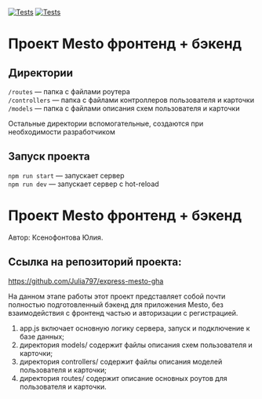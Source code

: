 [![Tests](../../actions/workflows/tests-13-sprint.yml/badge.svg)](../../actions/workflows/tests-13-sprint.yml) [![Tests](../../actions/workflows/tests-14-sprint.yml/badge.svg)](../../actions/workflows/tests-14-sprint.yml)
# Проект Mesto фронтенд + бэкенд


## Директории

`/routes` — папка с файлами роутера  
`/controllers` — папка с файлами контроллеров пользователя и карточки   
`/models` — папка с файлами описания схем пользователя и карточки  
  
Остальные директории вспомогательные, создаются при необходимости разработчиком

## Запуск проекта

`npm run start` — запускает сервер   
`npm run dev` — запускает сервер с hot-reload

# Проект Mesto фронтенд + бэкенд

Автор: Ксенофонтова Юлия.

## Ссылка на репозиторий проекта:
https://github.com/Julia797/express-mesto-gha

 На данном этапе работы этот проект представляет собой почти полностью   подготовленный бэкенд для приложения Mesto, без взаимодействия с фронтенд частью и авторизации с регистрацией.

1. app.js включает основную логику сервера, запуск и подключение к базе данных;
2. директория models/ содержит файлы описания схем пользователя и карточки;
3. директория controllers/ содержит файлы описания моделей пользователя и карточки;
4. директория routes/ содержит описание основных роутов для пользователя и карточки.


